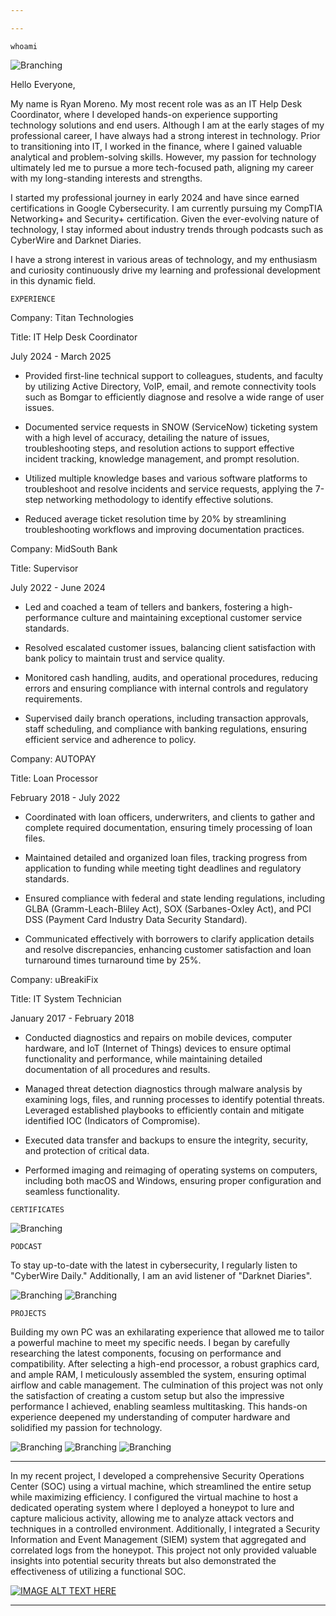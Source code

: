 ```yaml
---

---
```

```
whoami
```
![Branching](Headshot.jpg)


Hello Everyone,

My name is Ryan Moreno. My most recent role was as an IT Help Desk Coordinator, where I developed hands-on experience supporting technology solutions and end users. Although I am at the early stages of my professional career, I have always had a strong interest in technology. Prior to transitioning into IT, I worked in the finance, where I gained valuable analytical and problem-solving skills. However, my passion for technology ultimately led me to pursue a more tech-focused path, aligning my career with my long-standing interests and strengths.

I started my professional journey in early 2024 and have since earned certifications in Google Cybersecurity. I am currently pursuing my CompTIA Networking+ and Security+ certification. Given the ever-evolving nature of technology, I stay informed about industry trends through podcasts such as CyberWire and Darknet Diaries.

I have a strong interest in various areas of technology, and my enthusiasm and curiosity continuously drive my learning and professional development in this dynamic field.
```
EXPERIENCE
```
Company: Titan Technologies

Title: IT Help Desk Coordinator

July 2024 - March 2025

* Provided first-line technical support to colleagues, students, and faculty by utilizing Active Directory, VoIP, email, and remote connectivity tools such as Bomgar to efficiently diagnose and resolve a wide range of user issues.

* Documented service requests in SNOW (ServiceNow) ticketing system with a high level of accuracy, detailing the nature of issues, troubleshooting steps, and resolution actions to support effective incident tracking, knowledge management, and prompt resolution.
 
* Utilized multiple knowledge bases and various software platforms to troubleshoot and resolve incidents and service requests, applying the 7-step networking methodology to identify effective solutions.
  
* Reduced average ticket resolution time by 20% by streamlining troubleshooting workflows and improving documentation practices.
 

Company: MidSouth Bank  	                                                    

Title: Supervisor

July 2022 - June 2024  

* Led and coached a team of tellers and bankers, fostering a high-performance culture and maintaining exceptional customer service standards.
 
* Resolved escalated customer issues, balancing client satisfaction with bank policy to maintain trust and service quality.
 
* Monitored cash handling, audits, and operational procedures, reducing errors and ensuring compliance with internal controls and regulatory requirements.
 
* Supervised daily branch operations, including transaction approvals, staff scheduling, and compliance with banking regulations, ensuring efficient service and adherence to policy.


Company: AUTOPAY

Title: Loan Processor

February 2018 - July 2022

* Coordinated with loan officers, underwriters, and clients to gather and complete required documentation, ensuring timely processing of loan files.
 
* Maintained detailed and organized loan files, tracking progress from application to funding while meeting tight deadlines and regulatory standards.
 
* Ensured compliance with federal and state lending regulations, including GLBA (Gramm-Leach-Bliley Act), SOX (Sarbanes-Oxley Act), and PCI DSS (Payment Card Industry Data Security Standard).
 
* Communicated effectively with borrowers to clarify application details and resolve discrepancies, enhancing customer satisfaction and loan turnaround times turnaround time by 25%.
 

Company: uBreakiFix

Title: IT System Technician

January 2017 - February 2018

* Conducted diagnostics and repairs on mobile devices, computer hardware, and IoT (Internet of Things) devices to ensure optimal functionality and performance, while maintaining detailed documentation of all procedures and results.

* Managed threat detection diagnostics through malware analysis by examining logs, files, and running processes to identify potential threats. Leveraged established playbooks to efficiently contain and mitigate identified IOC (Indicators of Compromise).
  
* Executed data transfer and backups to ensure the integrity, security, and protection of critical data.  

* Performed imaging and reimaging of operating systems on computers, including both macOS and Windows, ensuring proper configuration and seamless functionality.

```
CERTIFICATES
```
![Branching](googlesecurity.png) 
```
PODCAST
```
To stay up-to-date with the latest in cybersecurity, I regularly listen to "CyberWire Daily." Additionally, I am an avid listener of "Darknet Diaries".


![Branching](cyberwire.png)                                                                                                     ![Branching](darknetdiaries.png)
```
PROJECTS
```
Building my own PC was an exhilarating experience that allowed me to tailor a powerful machine to meet my specific needs. I began by carefully researching the latest components, focusing on performance and compatibility. After selecting a high-end processor, a robust graphics card, and ample RAM, I meticulously assembled the system, ensuring optimal airflow and cable management. The culmination of this project was not only the satisfaction of creating a custom setup but also the impressive performance I achieved, enabling seamless multitasking. This hands-on experience deepened my understanding of computer hardware and solidified my passion for technology.

![Branching](pcbuild1.JPG)
![Branching](pcbuild2.jpg)
![Branching](pcbuild3.JPG)

***
In my recent project, I developed a comprehensive Security Operations Center (SOC) using a virtual machine, which streamlined the entire setup while maximizing efficiency. I configured the virtual machine to host a dedicated operating system where I deployed a honeypot to lure and capture malicious activity, allowing me to analyze attack vectors and techniques in a controlled environment. Additionally, I integrated a Security Information and Event Management (SIEM) system that aggregated and correlated logs from the honeypot. This project not only provided valuable insights into potential security threats but also demonstrated the effectiveness of utilizing a functional SOC.

[![IMAGE ALT TEXT HERE](https://img.youtube.com/vi/3VD9PD_pGz8/0.jpg)](https://www.youtube.com/watch?v=3VD9PD_pGz8)

***











